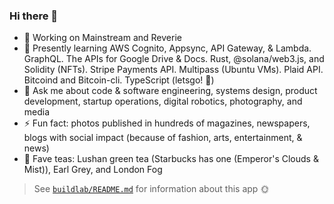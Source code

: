 ### Hi there 👋

- 🔭 Working on Mainstream and Reverie
- 🌱 Presently learning AWS Cognito, Appsync, API Gateway, & Lambda. GraphQL. The APIs for Google Drive & Docs. Rust, @solana/web3.js, and Solidity (NFTs). Stripe Payments API. Multipass (Ubuntu VMs). Plaid API. Bitcoind and Bitcoin-cli. TypeScript (letsgo! 🚀)
- 💬 Ask me about code & software engineering, systems design, product development, startup operations, digital robotics, photography, and media
- ⚡ Fun fact: photos published in hundreds of magazines, newspapers, blogs with social impact (because of fashion, arts, entertainment, & news)
- 🍵 Fave teas: Lushan green tea (Starbucks has one (Emperor's Clouds & Mist)), Earl Grey, and London Fog

> See [`buildlab/README.md`](https://github.com/jasonhargrove/jasonhargrove/blob/main/buildlab/README.md) for information about this app 🌞
